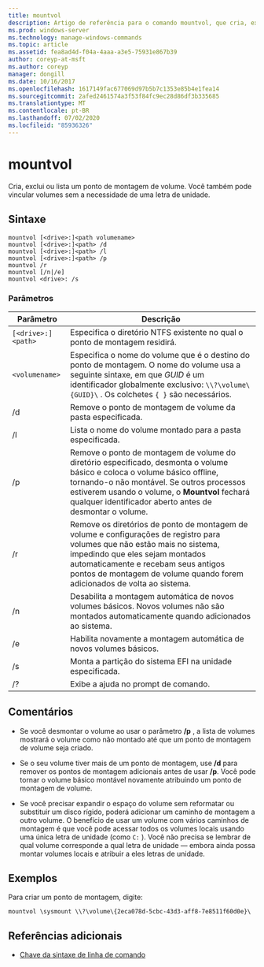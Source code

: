 ```yaml
---
title: mountvol
description: Artigo de referência para o comando mountvol, que cria, exclui ou lista um ponto de montagem de volume.
ms.prod: windows-server
ms.technology: manage-windows-commands
ms.topic: article
ms.assetid: fea8ad4d-f04a-4aaa-a3e5-75931e867b39
author: coreyp-at-msft
ms.author: coreyp
manager: dongill
ms.date: 10/16/2017
ms.openlocfilehash: 1617149fac677069d97b5b7c1353e85b4e1fea14
ms.sourcegitcommit: 2afed2461574a3f53f84fc9ec28d86df3b335685
ms.translationtype: MT
ms.contentlocale: pt-BR
ms.lasthandoff: 07/02/2020
ms.locfileid: "85936326"
---
```

# <a name="mountvol"></a>mountvol

Cria, exclui ou lista um ponto de montagem de volume. Você também pode vincular volumes sem a necessidade de uma letra de unidade.

## <a name="syntax"></a>Sintaxe

```
mountvol [<drive>:]<path volumename>
mountvol [<drive>:]<path> /d
mountvol [<drive>:]<path> /l
mountvol [<drive>:]<path> /p
mountvol /r
mountvol [/n|/e]
mountvol <drive>: /s
```

### <a name="parameters"></a>Parâmetros

| Parâmetro | Descrição |
| --------- | ----------- |
| `[<drive>:]<path>` | Especifica o diretório NTFS existente no qual o ponto de montagem residirá. |
| `<volumename>` | Especifica o nome do volume que é o destino do ponto de montagem. O nome do volume usa a seguinte sintaxe, em que *GUID* é um identificador globalmente exclusivo: `\\?\volume\{GUID}\` . Os colchetes `{ }` são necessários. |
| /d | Remove o ponto de montagem de volume da pasta especificada. |
| /l | Lista o nome do volume montado para a pasta especificada. |
| /p | Remove o ponto de montagem de volume do diretório especificado, desmonta o volume básico e coloca o volume básico offline, tornando-o não montável. Se outros processos estiverem usando o volume, o **Mountvol** fechará qualquer identificador aberto antes de desmontar o volume. |
| /r | Remove os diretórios de ponto de montagem de volume e configurações de registro para volumes que não estão mais no sistema, impedindo que eles sejam montados automaticamente e recebam seus antigos pontos de montagem de volume quando forem adicionados de volta ao sistema. |
| /n | Desabilita a montagem automática de novos volumes básicos. Novos volumes não são montados automaticamente quando adicionados ao sistema. |
| /e | Habilita novamente a montagem automática de novos volumes básicos. |
| /s | Monta a partição do sistema EFI na unidade especificada. |
| /? | Exibe a ajuda no prompt de comando. |

## <a name="remarks"></a>Comentários

- Se você desmontar o volume ao usar o parâmetro **/p** , a lista de volumes mostrará o volume como não montado até que um ponto de montagem de volume seja criado.

- Se o seu volume tiver mais de um ponto de montagem, use **/d** para remover os pontos de montagem adicionais antes de usar **/p**. Você pode tornar o volume básico montável novamente atribuindo um ponto de montagem de volume.

- Se você precisar expandir o espaço do volume sem reformatar ou substituir um disco rígido, poderá adicionar um caminho de montagem a outro volume. O benefício de usar um volume com vários caminhos de montagem é que você pode acessar todos os volumes locais usando uma única letra de unidade (como `C:` ). Você não precisa se lembrar de qual volume corresponde a qual letra de unidade — embora ainda possa montar volumes locais e atribuir a eles letras de unidade.

## <a name="examples"></a>Exemplos

Para criar um ponto de montagem, digite:

```
mountvol \sysmount \\?\volume\{2eca078d-5cbc-43d3-aff8-7e8511f60d0e}\
```

## <a name="additional-references"></a>Referências adicionais

- [Chave da sintaxe de linha de comando](command-line-syntax-key.md)

